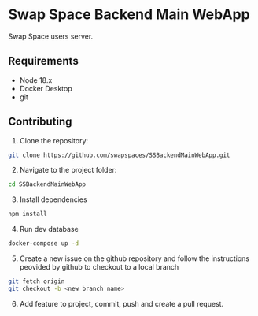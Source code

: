 # Swap Space Backend Main WebApp

Swap Space users server.

## Requirements
- Node 18.x
- Docker Desktop
- git

## Contributing
 1. Clone the repository: 
```bash 
git clone https://github.com/swapspaces/SSBackendMainWebApp.git
```
2. Navigate to the project folder: 
```bash 
cd SSBackendMainWebApp
```
3. Install dependencies
```bash
npm install
```
4. Run dev database
```bash
docker-compose up -d
```
5. Create a new issue on the github repository and follow the instructions peovided by github to checkout to a local branch
```bash
git fetch origin
git checkout -b <new branch name>
```
6. Add feature to project, commit, push and create a pull request.